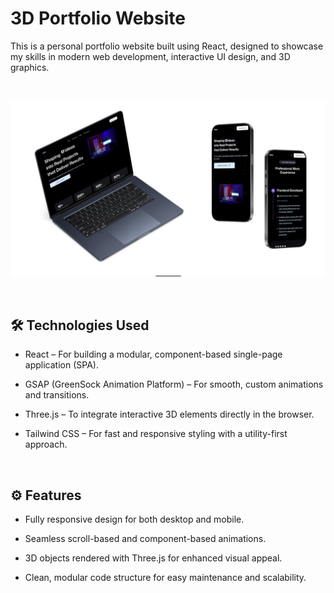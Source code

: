 # 3D Portfolio Website

This is a personal portfolio website built using React, designed to showcase my skills in modern web development, interactive UI design, and 3D graphics.

<br/>

![image alt](https://github.com/AlexS997/3D-Portfolio/blob/b4e33a2142e96352e31bad171018a1648f548c83/mck.jpg)

<br/>

## 🛠 **Technologies Used**
- React – For building a modular, component-based single-page application (SPA).

- GSAP (GreenSock Animation Platform) – For smooth, custom animations and transitions.

- Three.js – To integrate interactive 3D elements directly in the browser.

- Tailwind CSS – For fast and responsive styling with a utility-first approach.

<br/>

## ⚙️ **Features**

- Fully responsive design for both desktop and mobile.

- Seamless scroll-based and component-based animations.

- 3D objects rendered with Three.js for enhanced visual appeal.

- Clean, modular code structure for easy maintenance and scalability.
